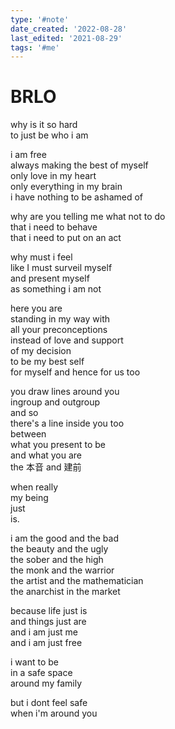 ```yaml
---
type: '#note'
date_created: '2022-08-28'
last_edited: '2021-08-29'
tags: '#me'
---
```


# BRLO

why is it so hard <br />
to just be who i am

i am free <br />
always making the best of myself <br />
only love in my heart <br />
only everything in my brain <br />
i have nothing to be ashamed of

why are you telling me what not to do <br />
that i need to behave <br />
that i need to put on an act

why must i feel <br />
like I must surveil myself <br />
and present myself <br />
as something i am not

here you are <br />
standing in my way with <br />
all your preconceptions <br />
instead of love and support <br />
of my decision <br />
to be my best self <br />
for myself and hence for us too

you draw lines around you <br />
ingroup and outgroup <br />
and so <br />
there's a line inside you too <br />
between <br />
what you present to be <br />
and what you are <br />
the 本音 and 建前

when really <br />
my being <br />
just <br />
is.

i am the good and the bad <br />
the beauty and the ugly <br />
the sober and the high <br />
the monk and the warrior <br />
the artist and the mathematician <br />
the anarchist in the market

because life just is <br />
and things just are <br />
and i am just me <br />
and i am just free

i want to be <br />
in a safe space <br />
around my family

but i dont feel safe <br />
when i'm around you
